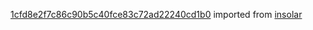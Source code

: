 [1cfd8e2f7c86c90b5c40fce83c72ad22240cd1b0](https://github.com/insolar/insolar/commit/1cfd8e2f7c86c90b5c40fce83c72ad22240cd1b0) imported from [insolar](https://github.com/insolar/insolar)
